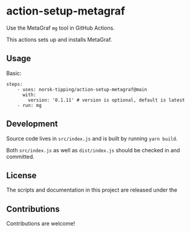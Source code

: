 # action-setup-metagraf
Use the MetaGraf `mg` tool in GitHub Actions.

This actions sets up and installs MetaGraf.


## Usage

Basic:

```
steps:
    - uses: norsk-tipping/action-setup-metagraf@main
      with:
        version: '0.1.11' # version is optional, default is latest
    - run: mg
```

## Development

Source code lives in `src/index.js` and is built by running `yarn build`.

Both `src/index.js` as well as `dist/index.js` should be checked in and committed.

## License
The scripts and documentation in this project are released under the <license>

## Contributions
Contributions are welcome!